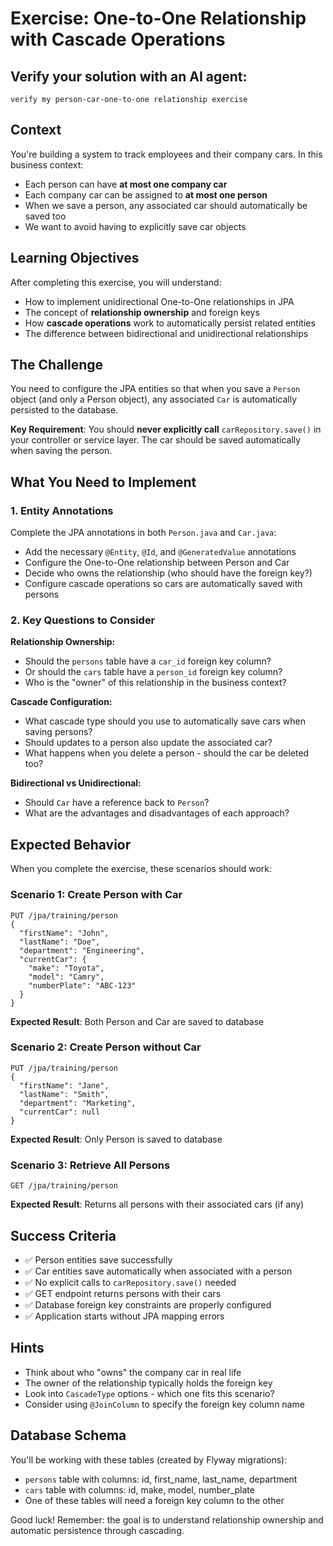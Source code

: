 # Exercise: One-to-One Relationship with Cascade Operations

## Verify your solution with an AI agent: 

`verify my person-car-one-to-one relationship exercise`

## Context
You're building a system to track employees and their company cars. In this business context:
- Each person can have **at most one company car**
- Each company car can be assigned to **at most one person**
- When we save a person, any associated car should automatically be saved too
- We want to avoid having to explicitly save car objects

## Learning Objectives
After completing this exercise, you will understand:
- How to implement unidirectional One-to-One relationships in JPA
- The concept of **relationship ownership** and foreign keys
- How **cascade operations** work to automatically persist related entities
- The difference between bidirectional and unidirectional relationships

## The Challenge
You need to configure the JPA entities so that when you save a `Person` object (and only a Person object), any 
associated `Car` is automatically persisted to the database.

**Key Requirement**: You should **never explicitly call** `carRepository.save()` in your controller 
or service layer. The car should be saved automatically when saving the person.

## What You Need to Implement

### 1. Entity Annotations
Complete the JPA annotations in both `Person.java` and `Car.java`:

- Add the necessary `@Entity`, `@Id`, and `@GeneratedValue` annotations
- Configure the One-to-One relationship between Person and Car
- Decide who owns the relationship (who should have the foreign key?)
- Configure cascade operations so cars are automatically saved with persons

### 2. Key Questions to Consider

**Relationship Ownership:**
- Should the `persons` table have a `car_id` foreign key column?
- Or should the `cars` table have a `person_id` foreign key column?
- Who is the "owner" of this relationship in the business context?

**Cascade Configuration:**
- What cascade type should you use to automatically save cars when saving persons?
- Should updates to a person also update the associated car?
- What happens when you delete a person - should the car be deleted too?

**Bidirectional vs Unidirectional:**
- Should `Car` have a reference back to `Person`?
- What are the advantages and disadvantages of each approach?

## Expected Behavior

When you complete the exercise, these scenarios should work:

### Scenario 1: Create Person with Car
```http
PUT /jpa/training/person
{
  "firstName": "John",
  "lastName": "Doe", 
  "department": "Engineering",
  "currentCar": {
    "make": "Toyota",
    "model": "Camry",
    "numberPlate": "ABC-123"
  }
}
```
**Expected Result**: Both Person and Car are saved to database

### Scenario 2: Create Person without Car
```http
PUT /jpa/training/person
{
  "firstName": "Jane",
  "lastName": "Smith",
  "department": "Marketing",
  "currentCar": null
}
```
**Expected Result**: Only Person is saved to database

### Scenario 3: Retrieve All Persons
```http
GET /jpa/training/person
```
**Expected Result**: Returns all persons with their associated cars (if any)

## Success Criteria
- ✅ Person entities save successfully
- ✅ Car entities save automatically when associated with a person
- ✅ No explicit calls to `carRepository.save()` needed
- ✅ GET endpoint returns persons with their cars
- ✅ Database foreign key constraints are properly configured
- ✅ Application starts without JPA mapping errors

## Hints
- Think about who "owns" the company car in real life
- The owner of the relationship typically holds the foreign key
- Look into `CascadeType` options - which one fits this scenario?
- Consider using `@JoinColumn` to specify the foreign key column name

## Database Schema
You'll be working with these tables (created by Flyway migrations):
- `persons` table with columns: id, first_name, last_name, department
- `cars` table with columns: id, make, model, number_plate
- One of these tables will need a foreign key column to the other

Good luck! Remember: the goal is to understand relationship ownership and automatic persistence through cascading.